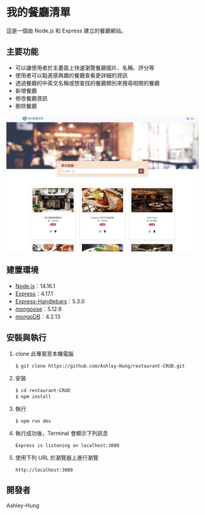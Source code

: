 # 我的餐廳清單

這是一個由 Node.js 和 Express 建立的餐廳網站。

## 主要功能

- 可以讓使用者於主畫面上快速瀏覽餐廳圖片、名稱、評分等
- 使用者可以點進感興趣的餐廳查看更詳細的資訊
- 透過餐廳的中英文名稱或想查找的餐廳類別來搜尋相關的餐廳
- 新增餐廳
- 修改餐廳資訊
- 刪除餐廳

![demo image](https://github.com/Ashley-Hung/restaurant-CRUD/blob/master/demo.jpeg)



## 建置環境

- [Node.js](https://nodejs.org/en/)：14.16.1
- [Express](https://www.npmjs.com/package/express)：4.17.1
- [Express-Handlebars](https://www.npmjs.com/package/express-handlebars)：5.3.0
- [mongoose](https://www.npmjs.com/package/mongoose)：5.12.6
- [mongoDB](https://www.mongodb.com/try/download/community)：4.2.13



## 安裝與執行

1. clone 此專案至本機電腦

   ```
   $ git clone https://github.com/Ashley-Hung/restaurant-CRUD.git
   ```

2. 安裝

   ```
   $ cd restaurant-CRUD
   $ npm install
   ```

3. 執行

   ```
   $ npm run dev
   ```

4. 執行成功後，Terminal 會顯示下列訊息

   ```
   Express is listening on localhost:3000
   ```

5. 使用下列 URL 於瀏覽器上進行瀏覽

   ```
   http://localhost:3000
   ```




## 開發者

Ashley-Hung



